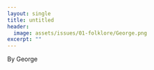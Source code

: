 ```yaml
---
layout: single
title: untitled
header:
  image: assets/issues/01-folklore/George.png
excerpt: ""
---
```


By George

